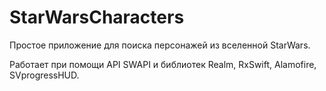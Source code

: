 # StarWarsCharacters

Простое приложение для поиска персонажей из вселенной StarWars.

Работает при помощи API SWAPI и библиотек Realm, RxSwift, Alamofire, SVprogressHUD.
